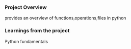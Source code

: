 ### Project Overview

 provides an overview of functions,operations,files in python


### Learnings from the project

 Python fundamentals


